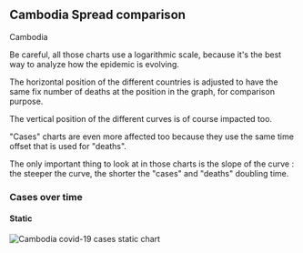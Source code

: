 ## Cambodia Spread comparison 

Cambodia



Be careful, all those charts use a logarithmic scale, because it's the best way to analyze how the epidemic is evolving.
 
The horizontal position of the different countries is adjusted to have the same fix number of deaths at the position in the graph, for comparison purpose.

The vertical position of the different curves is of course impacted too.

"Cases" charts are even more affected too because they use the same time offset that is used for "deaths".

The only important thing to look at in those charts is the slope of the curve : the steeper the curve, the shorter the "cases" and "deaths" doubling time.



 
### Cases over time
 
#### Static
![Cambodia covid-19 cases static chart](https://raw.githubusercontent.com/madlag/coronavirus_study/master/notebooks/graphs/2020-03-20/countries/Cambodia/2020-03-20_Cambodia_deaths.png "Cambodia covid-19 cases static chart")   

